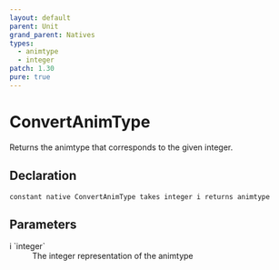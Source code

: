 ```yaml
---
layout: default
parent: Unit
grand_parent: Natives
types:
  - animtype
  - integer
patch: 1.30
pure: true
---
```


# ConvertAnimType
Returns the animtype that corresponds to the given integer.

## Declaration

```
constant native ConvertAnimType takes integer i returns animtype
```

## Parameters
<dl>
  <dt>i `integer`</dt>
  <dd>The integer representation of the animtype</dd>
</dl>